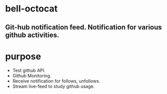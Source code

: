 # bell-octocat
Git-hub notification feed. Notification for various github activities.
------------------------------------------------------------------------

# purpose

* Test github API.
* Github Monitoring.
* Receive notification for follows, unfollows.
* Stream live-feed to study github usage.
